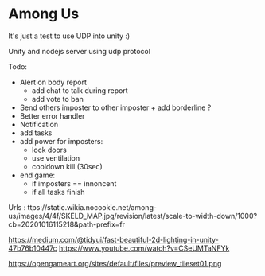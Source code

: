 # Among Us


It's just a test to use UDP into unity :)

Unity and nodejs server using udp protocol

Todo: 
  - Alert on body report
    - add chat to talk during report
    - add vote to ban
  - Send others imposter to other imposter + add borderline ?
  - Better error handler
  - Notification
  - add tasks
  - add power for imposters:
    - lock doors
    - use ventilation
    - cooldown kill (30sec)
  - end game:
    - if imposters == innoncent
    - if all tasks finish


Urls : 
ttps://static.wikia.nocookie.net/among-us/images/4/4f/SKELD_MAP.jpg/revision/latest/scale-to-width-down/1000?cb=20201016115218&path-prefix=fr

https://medium.com/@tidyui/fast-beautiful-2d-lighting-in-unity-47b76b10447c
https://www.youtube.com/watch?v=CSeUMTaNFYk

https://opengameart.org/sites/default/files/preview_tileset01.png
